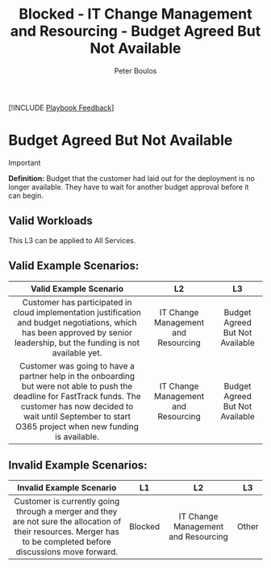 ﻿---
# required metadata
title: Blocked - IT Change Management and Resourcing - Budget Agreed But Not Available
description: Blocked - IT Change Management and Resourcing - Budget Agreed But Not Available
author: Peter Boulos
ms.author: pboulos
manager: eduardod 
ms.date: 9/25/2019
ms.topic: playbook 
ms.prod: non-product-specific 
ms.custom: internal-playbook 
ft.audience: internal 
ft.owner: pboulos
---
[!INCLUDE [Playbook Feedback](./includes/questions-feedback.md)] 

# Budget Agreed But Not Available

> [!IMPORTANT]
> **Definition:** Budget that the customer had laid out for the deployment is no longer available. They have to wait for another budget approval before it can begin.

## Valid Workloads
This L3 can be applied to All Services.

## Valid Example Scenarios:
| Valid Example Scenario | L2 | L3 |
| :--: | :--: | :--: |
| Customer has participated in cloud implementation justification and budget negotiations, which has been approved by senior leadership, but the funding is not available yet. | IT Change Management and Resourcing | Budget Agreed But Not Available |
| Customer was going to have a partner help in the onboarding but were not able to push the deadline for FastTrack funds. The customer has now decided to wait until September to start O365 project when new funding is available. | IT Change Management and Resourcing | Budget Agreed But Not Available |
## Invalid Example Scenarios:
| Invalid Example Scenario | L1 | L2 | L3 |
| :--: | :--: | :--: | :--: |
| Customer is currently going through a merger and they are not sure the allocation of their resources. Merger has to be completed before discussions move forward. | Blocked | IT Change Management and Resourcing | Other |
